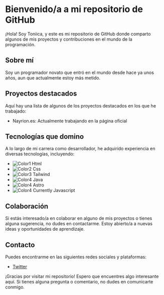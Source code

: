 # Bienvenido/a a mi repositorio de GitHub

¡Hola! Soy Toniica, y este es mi repositorio de GitHub donde comparto algunos de mis proyectos y contribuciones en el mundo de la programación.

## Sobre mí
Soy un programador novato que entró en el mundo desde hace ya unos años, aun que actualmente estoy más metido.

## Proyectos destacados
Aquí hay una lista de algunos de los proyectos destacados en los que he trabajado:

- Nayrion.es: Actualmente trabajando en la página oficial

## Tecnologías que domino
A lo largo de mi carrera como desarrollador, he adquirido experiencia en diversas tecnologías, incluyendo:

- ![Color1](https://placehold.it/15/ColorHex1/000000?text=+) Html
- ![Color2](https://placehold.it/15/ColorHex2/000000?text=+) Css
- ![Color3](https://placehold.it/15/ColorHex3/000000?text=+) Tailwind
- ![Color4](https://placehold.it/15/ColorHex4/000000?text=+) Java
- ![Color4](https://placehold.it/15/ColorHex4/000000?text=+) Astro
- ![Color4](https://placehold.it/15/ColorHex4/000000?text=+) Currently Javascript

## Colaboración
Si estás interesado/a en colaborar en alguno de mis proyectos o tienes alguna sugerencia, no dudes en contactarme. Estoy abierto/a a nuevas ideas y oportunidades de aprendizaje.

## Contacto
Puedes encontrarme en las siguientes redes sociales y plataformas:

- [Twitter](https://www.twitter.com/https://twitter.com/TonicaVT)

¡Gracias por visitar mi repositorio! Espero que encuentres algo interesante aquí. Si tienes alguna pregunta o comentario, no dudes en comunicarte conmigo.

